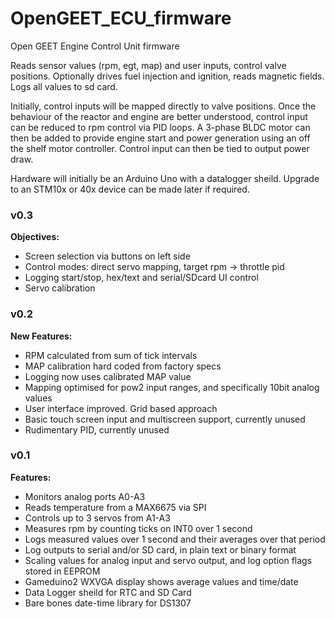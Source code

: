 # OpenGEET_ECU_firmware
Open GEET Engine Control Unit firmware

Reads sensor values (rpm, egt, map) and user inputs, control valve positions.
Optionally drives fuel injection and ignition, reads magnetic fields.
Logs all values to sd card.

Initially, control inputs will be mapped directly to valve positions.
Once the behaviour of the reactor and engine are better understood, control input can be reduced to rpm control via PID loops.
A 3-phase BLDC motor can then be added to provide engine start and power generation using an off the shelf motor controller.
Control input can then be tied to output power draw.

Hardware will initially be an Arduino Uno with a datalogger sheild. Upgrade to an STM10x or 40x device can be made later if required.


### v0.3

**Objectives:**

- Screen selection via buttons on left side
- Control modes: direct servo mapping, target rpm -> throttle pid
- Logging start/stop, hex/text and serial/SDcard UI control
- Servo calibration

### v0.2

**New Features:**

- RPM calculated from sum of tick intervals
- MAP calibration hard coded from factory specs
- Logging now uses calibrated MAP value
- Mapping optimised for pow2 input ranges, and specifically 10bit analog values
- User interface improved. Grid based approach
- Basic touch screen input and multiscreen support, currently unused
- Rudimentary PID, currently unused

### v0.1

**Features:**

- Monitors analog ports A0-A3
- Reads temperature from a MAX6675 via SPI
- Controls up to 3 servos from A1-A3
- Measures rpm by counting ticks on INT0 over 1 second
- Logs measured values over 1 second and their averages over that period
- Log outputs to serial and/or SD card, in plain text or binary format
- Scaling values for analog input and servo output, and log option flags stored in EEPROM
- Gameduino2 WXVGA display shows average values and time/date
- Data Logger sheild for RTC and SD Card
- Bare bones date-time library for DS1307
